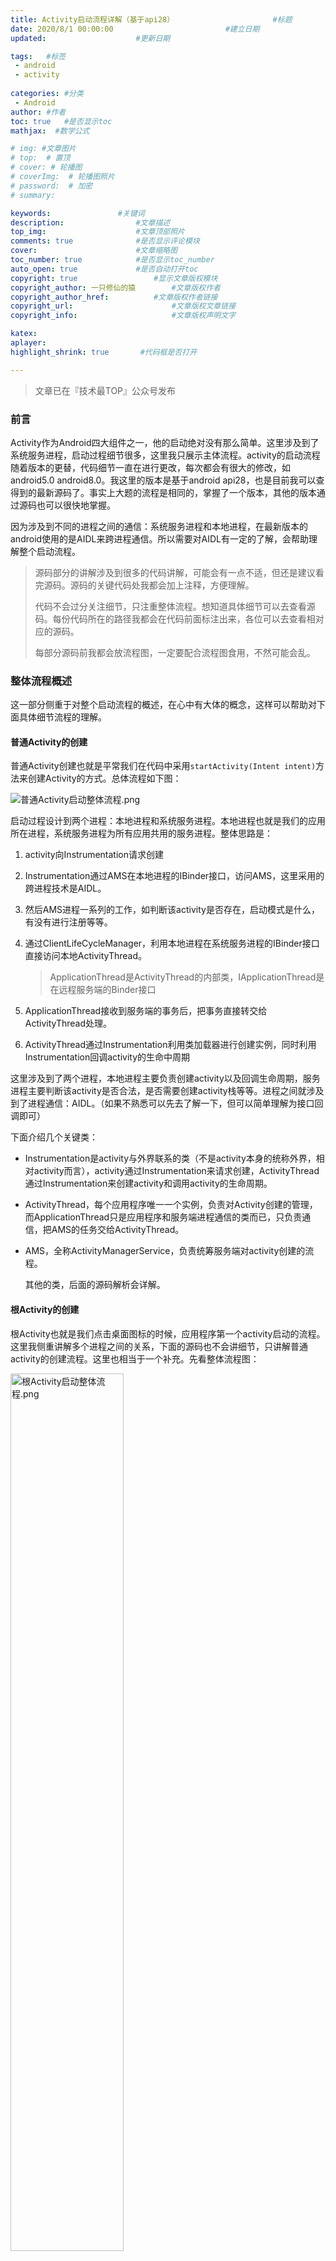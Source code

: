 ```yaml
---
title: Activity启动流程详解（基于api28） 						#标题
date: 2020/8/1 00:00:00 						#建立日期
updated: 					#更新日期

tags:	#标签
 - android 
 - activity
					
categories:	#分类
 - Android
author: #作者
toc: true	#是否显示toc
mathjax:  #数学公式

# img: #文章图片
# top:  # 置顶
# cover: # 轮播图
# coverImg:  # 轮播图照片
# password:  # 加密
# summary: 

keywords:				#关键词
description:				#文章描述
top_img:					#文章顶部照片
comments: true				#是否显示评论模块
cover:						#文章缩略图
toc_number: true			#是否显示toc_number
auto_open: true				#是否自动打开toc
copyright: true					#显示文章版权模块
copyright_author: 一只修仙的猿		#文章版权作者
copyright_author_href: 			#文章版权作者链接
copyright_url:						#文章版权文章链接
copyright_info:						#文章版权声明文字

katex:
aplayer:
highlight_shrink: true       #代码框是否打开

---
```


> 文章已在『技术最TOP』公众号发布

### 前言

Activity作为Android四大组件之一，他的启动绝对没有那么简单。这里涉及到了系统服务进程，启动过程细节很多，这里我只展示主体流程。activity的启动流程随着版本的更替，代码细节一直在进行更改，每次都会有很大的修改，如android5.0 android8.0。我这里的版本是基于android api28，也是目前我可以查得到的最新源码了。事实上大题的流程是相同的，掌握了一个版本，其他的版本通过源码也可以很快地掌握。

因为涉及到不同的进程之间的通信：系统服务进程和本地进程，在最新版本的android使用的是AIDL来跨进程通信。所以需要对AIDL有一定的了解，会帮助理解整个启动流程。

> 源码部分的讲解涉及到很多的代码讲解，可能会有一点不适，但还是建议看完源码。源码的关键代码处我都会加上注释，方便理解。
>
> 代码不会过分关注细节，只注重整体流程。想知道具体细节可以去查看源码。每份代码所在的路径我都会在代码前面标注出来，各位可以去查看相对应的源码。
>
> 每部分源码前我都会放流程图，一定要配合流程图食用，不然可能会乱。

### 整体流程概述

这一部分侧重于对整个启动流程的概述，在心中有大体的概念，这样可以帮助对下面具体细节流程的理解。

#### 普通Activity的创建

普通Activity创建也就是平常我们在代码中采用```startActivity(Intent intent)```方法来创建Activity的方式。总体流程如下图：

<img src="https://s1.ax1x.com/2020/08/02/aYQwF0.png" alt="普通Activity启动整体流程.png" border="0" />

启动过程设计到两个进程：本地进程和系统服务进程。本地进程也就是我们的应用所在进程，系统服务进程为所有应用共用的服务进程。整体思路是：

1. activity向Instrumentation请求创建

2. Instrumentation通过AMS在本地进程的IBinder接口，访问AMS，这里采用的跨进程技术是AIDL。

3. 然后AMS进程一系列的工作，如判断该activity是否存在，启动模式是什么，有没有进行注册等等。

4. 通过ClientLifeCycleManager，利用本地进程在系统服务进程的IBinder接口直接访问本地ActivityThread。

   > ApplicationThread是ActivityThread的内部类，IApplicationThread是在远程服务端的Binder接口

5. ApplicationThread接收到服务端的事务后，把事务直接转交给ActivityThread处理。

6. ActivityThread通过Instrumentation利用类加载器进行创建实例，同时利用Instrumentation回调activity的生命中周期

这里涉及到了两个进程，本地进程主要负责创建activity以及回调生命周期，服务进程主要判断该activity是否合法，是否需要创建activity栈等等。进程之间就涉及到了进程通信：AIDL。（如果不熟悉可以先去了解一下，但可以简单理解为接口回调即可）

下面介绍几个关键类：

- Instrumentation是activity与外界联系的类（不是activity本身的统称外界，相对activity而言），activity通过Instrumentation来请求创建，ActivityThread通过Instrumentation来创建activity和调用activity的生命周期。

- ActivityThread，每个应用程序唯一一个实例，负责对Activity创建的管理，而ApplicationThread只是应用程序和服务端进程通信的类而已，只负责通信，把AMS的任务交给ActivityThread。

- AMS，全称ActivityManagerService，负责统筹服务端对activity创建的流程。

  其他的类，后面的源码解析会详解。

#### 根Activity的创建

根Activity也就是我们点击桌面图标的时候，应用程序第一个activity启动的流程。这里我侧重讲解多个进程之间的关系，下面的源码也不会讲细节，只讲解普通activity的创建流程。这里也相当于一个补充。先看整体流程图：

<img src="https://s1.ax1x.com/2020/08/02/aYGZVJ.png" alt="根Activity启动整体流程.png" border="0" width=60%/>

主要涉及四个进程：

- Launcher进程，也就是桌面进程
- 系统服务进程，AMS所在进程
- Zygote进程，负责创建进程
- 应用程序进程，也就是即将要启动的进程

主要流程：

1. Launcher进程请求AMS创建activity
2. AMS请求Zygote创建进程。
3. Zygote通过fork自己来创建进程。并通知AMS创建完成。
4. AMS通知应用进程创建根Activity。

和普通Activity的创建很像，主要多了创建进程这一步。

### 源码讲解

#### Activity请求AMS的过程

##### 流程图

<img src="https://s1.ax1x.com/2020/08/01/aGokDO.png" alt="Activity请求AMS流程.png" border="0" width=80%/>

##### 源码

1. 系统通过调用Launcher的startActivitySafely方法来启动应用程序。Launcher是一个类，负责启动根Activity。

   >  这一步是根Activity启动才有的流程，普通启动是没有的，放在这里是作为一点补充而已

   

   ```java
   packages/apps/Launcher3/src/com/android/launcher3/Launcher.java/;
   public boolean startActivitySafely(View v, Intent intent, ItemInfo item) {
       	//这里调用了父类的方法，继续查看父类的方法实现
           boolean success = super.startActivitySafely(v, intent, item);
           ...
           return success;
       }
       
   ```

   ```java
   packages/apps/Launcher3/src/com/android/launcher3/BaseDraggingActivity.java/;
   public boolean startActivitySafely(View v, Intent intent, ItemInfo item) {
           ...
           // Prepare intent
           //设置标志singleTask，意味着在新的栈打开
           intent.addFlags(Intent.FLAG_ACTIVITY_NEW_TASK);
           if (v != null) {
               intent.setSourceBounds(getViewBounds(v));
           }
           try {
               boolean isShortcut = Utilities.ATLEAST_MARSHMALLOW
                       && (item instanceof ShortcutInfo)
                       && (item.itemType == Favorites.ITEM_TYPE_SHORTCUT
                       || item.itemType == Favorites.ITEM_TYPE_DEEP_SHORTCUT)
                       && !((ShortcutInfo) item).isPromise();
               //下面注释1和注释2都是直接采用startActivity进行启动。注释1会做一些设置
               //BaseDraggingActivity是继承自BaseActivity，而BaseActivity是继承自Activity
               //所以直接就跳转到了Activity的startActivity逻辑。
               if (isShortcut) {
                   // Shortcuts need some special checks due to legacy reasons.
                   startShortcutIntentSafely(intent, optsBundle, item);//1
               } else if (user == null || user.equals(Process.myUserHandle())) {
                   // Could be launching some bookkeeping activity
                   startActivity(intent, optsBundle);//2
               } else {
                   LauncherAppsCompat.getInstance(this).startActivityForProfile(
                           intent.getComponent(), user, intent.getSourceBounds(), optsBundle);
               }
               
              ...
           } 
       	...
           return false;
       }
   ```

   

2. Activity通过Instrumentation来启动Activity

   ```java
   /frameworks/base/core/java/android/app/Activity.java/;
   public void startActivity(Intent intent, @Nullable Bundle options) {
       	//最终都会跳转到startActivityForResult这个方法
           if (options != null) {
               startActivityForResult(intent, -1, options);
           } else {
               // Note we want to go through this call for compatibility with
               // applications that may have overridden the method.
               startActivityForResult(intent, -1);
           }
       }
   
   public void startActivityForResult(@RequiresPermission Intent intent, int requestCode,
               @Nullable Bundle options) {
       	//mParent是指activityGroup，现在已经采用Fragment代替，这里会一直是null
       	//下一步会通过mInstrumentation.execStartActivity进行启动
           if (mParent == null) {
               options = transferSpringboardActivityOptions(options);
               Instrumentation.ActivityResult ar =
                   mInstrumentation.execStartActivity(
                       this, mMainThread.getApplicationThread(), mToken, this,
                       intent, requestCode, options);//1
               if (ar != null) {
                   mMainThread.sendActivityResult(
                       mToken, mEmbeddedID, requestCode, ar.getResultCode(),
                       ar.getResultData());
               }
               ...
           }
       ...
   }
   ```

3. Instrumentation请求AMS进行启动。该类的作用是监控应用程序和系统的交互。到此为止，任务就交给了AMS了，AMS进行一系列处理后，会通过本地的接口IActivityManager来进行回调启动activity。

   ```java
   /frameworks/base/core/java/android/app/Instrumentation.java/;
   public ActivityResult execStartActivity(
               Context who, IBinder contextThread, IBinder token, Activity target,
               Intent intent, int requestCode, Bundle options) {
       ...
       //这个地方比较复杂，先说结论。下面再进行解释    
       //ActivityManager.getService()获取到的对象是ActivityManagerService，简称AMS
       //通过AMS来启动activity。AMS是全局唯一的，所有的活动启动都要经过他的验证，运行在独立的进程中
       //所以这里是采用AIDL的方式进行跨进程通信，获取到的对象其实是一个IBinder接口
           
       //注释2是进行检查启动结果，如果异常则抛出，如没有注册。
       try {
               intent.migrateExtraStreamToClipData();
               intent.prepareToLeaveProcess(who);
               int result = ActivityManager.getService()
                   .startActivity(whoThread, who.getBasePackageName(), intent,
                           intent.resolveTypeIfNeeded(who.getContentResolver()),
                           token, target != null ? target.mEmbeddedID : null,
                           requestCode, 0, null, options);//1
               checkStartActivityResult(result, intent);//2
           } catch (RemoteException e) {
               throw new RuntimeException("Failure from system", e);
           }
           return null;
       
   }
   ```

   >这一步是通过AIDL技术进行跨进行通信。拿到AMS的代理对象，把启动任务交给了AMS。
   >
   >```java
   >/frameworks/base/core/java/android/app/ActivityManager.java/;
   >//单例类
   >public static IActivityManager getService() {
   >return IActivityManagerSingleton.get();
   >}
   >
   >private static final Singleton<IActivityManager> IActivityManagerSingleton =
   >new Singleton<IActivityManager>() {
   >@Override
   >protected IActivityManager create() {
   >//得到AMS的IBinder接口
   >final IBinder b = ServiceManager.getService(Context.ACTIVITY_SERVICE);
   >//转化成IActivityManager对象。远程服务实现了这个接口，所以可以直接调用这个
   >//AMS代理对象的接口方法来请求AMS。这里采用的技术是AIDL
   >final IActivityManager am = IActivityManager.Stub.asInterface(b);
   >return am;
   >}
   >};
   >```

   

#### AMS处理请求的过程

##### 流程图

<img src="https://s1.ax1x.com/2020/08/01/aGoya4.png" alt="AMS处理启动Activity流程.png" border="0" width=80%/>

##### 源码

1. 接下来看AMS的实现逻辑。AMS这部分的源码是通过ActivityStartController来创建一个ActivityStarter，然后把逻辑都交给ActivityStarter去执行。ActivityStarter是android 7.0加入的类。

   ```java
    /frameworks/base/services/core/java/com/android/server/am/ActivityManagerService.java/;
   //跳转到startActivityAsUser
   //注意最后多了一个参数UserHandle.getCallingUserId()，表示调用者权限
   public final int startActivity(IApplicationThread caller, String callingPackage,
           Intent intent, String resolvedType, IBinder resultTo, String resultWho, int requestCode,
           int startFlags, ProfilerInfo profilerInfo, Bundle bOptions) {
       return startActivityAsUser(caller, callingPackage, intent, resolvedType, resultTo,
               resultWho, requestCode, startFlags, profilerInfo, bOptions,
               UserHandle.getCallingUserId());
   }
   
   public final int startActivityAsUser(IApplicationThread caller, String callingPackage,
               Intent intent, String resolvedType, IBinder resultTo, String resultWho, int requestCode,
               int startFlags, ProfilerInfo profilerInfo, Bundle bOptions, int userId,
               boolean validateIncomingUser) {
           enforceNotIsolatedCaller("startActivity");
   
           userId = mActivityStartController.checkTargetUser(userId, validateIncomingUser,
                   Binder.getCallingPid(), Binder.getCallingUid(), "startActivityAsUser");
   
           // TODO: Switch to user app stacks here.
       	//这里通过ActivityStartController获取到ActivityStarter，通过ActivityStarter来
       	//执行启动任务。这里就把任务逻辑给到了AcitivityStarter
           return mActivityStartController.obtainStarter(intent, "startActivityAsUser")
                   .setCaller(caller)
                   .setCallingPackage(callingPackage)
                   .setResolvedType(resolvedType)
                   .setResultTo(resultTo)
                   .setResultWho(resultWho)
                   .setRequestCode(requestCode)
                   .setStartFlags(startFlags)
                   .setProfilerInfo(profilerInfo)
                   .setActivityOptions(bOptions)
                   .setMayWait(userId)
                   .execute();
   
       }
   ```

   >ActivityStartController获取ActivityStarter
   >
   >```java
   >/frameworks/base/services/core/java/com/android/server/am/ActivityStartController.java/;
   >//获取到ActivityStarter对象。这个对象仅使用一次，当他的execute被执行后，该对象作废
   >ActivityStarter obtainStarter(Intent intent, String reason) {
   >return mFactory.obtain().setIntent(intent).setReason(reason);
   >}
   >```

2. 这部分主要是ActivityStarter的源码内容，涉及到的源码非常多。AMS把整个启动逻辑都丢给ActivityStarter去处理了。这里主要做启动前处理，创建进程等等。

   ```java
   /frameworks/base/services/core/java/com/android/server/am/ActivityStarter.java/;
   //这里需要做启动预处理，执行startActivityMayWait方法
   int execute() {
           try {
              	...
               if (mRequest.mayWait) {
                   return startActivityMayWait(mRequest.caller, mRequest.callingUid,
                           mRequest.callingPackage, mRequest.intent, mRequest.resolvedType,
                           mRequest.voiceSession, mRequest.voiceInteractor, mRequest.resultTo,
                           mRequest.resultWho, mRequest.requestCode, mRequest.startFlags,
                           mRequest.profilerInfo, mRequest.waitResult, mRequest.globalConfig,
                           mRequest.activityOptions, mRequest.ignoreTargetSecurity, mRequest.userId,
                           mRequest.inTask, mRequest.reason,
                           mRequest.allowPendingRemoteAnimationRegistryLookup);
               }
               ...
           } 
       	...
       }
   
   //启动预处理
   private int startActivityMayWait(IApplicationThread caller, int callingUid,
               String callingPackage, Intent intent, String resolvedType,
               IVoiceInteractionSession voiceSession, IVoiceInteractor voiceInteractor,
               IBinder resultTo, String resultWho, int requestCode, int startFlags,
               ProfilerInfo profilerInfo, WaitResult outResult,
               Configuration globalConfig, SafeActivityOptions options, boolean ignoreTargetSecurity,
               int userId, TaskRecord inTask, String reason,
               boolean allowPendingRemoteAnimationRegistryLookup) {
           ...
   		//跳转startActivity
            final ActivityRecord[] outRecord = new ActivityRecord[1];
        	int res = startActivity(caller, intent, ephemeralIntent, resolvedType, aInfo, rInfo,
                   voiceSession, voiceInteractor, resultTo, resultWho, requestCode, callingPid,
                   callingUid, callingPackage, realCallingPid, realCallingUid, startFlags, options,
                   ignoreTargetSecurity, componentSpecified, outRecord, inTask, reason,
                   allowPendingRemoteAnimationRegistryLookup);
   }
   
   //记录启动进程和activity的信息
   private int startActivity(IApplicationThread caller, Intent intent, Intent ephemeralIntent,
           String resolvedType, ActivityInfo aInfo, ResolveInfo rInfo,
           IVoiceInteractionSession voiceSession, IVoiceInteractor voiceInteractor,
           IBinder resultTo, String resultWho, int requestCode, int callingPid, int callingUid,
           String callingPackage, int realCallingPid, int realCallingUid, int startFlags,
           SafeActivityOptions options,
           boolean ignoreTargetSecurity, boolean componentSpecified, ActivityRecord[] outActivity,
           TaskRecord inTask, boolean allowPendingRemoteAnimationRegistryLookup) {
       ...
       //得到Launcher进程    
       ProcessRecord callerApp = null;
       if (caller != null) {
           callerApp = mService.getRecordForAppLocked(caller);
           ...
       }
       ...
       //记录得到的activity信息
       ActivityRecord r = new ActivityRecord(mService, callerApp, callingPid, callingUid,
               callingPackage, intent, resolvedType, aInfo, mService.getGlobalConfiguration(),
               resultRecord, resultWho, requestCode, componentSpecified, voiceSession != null,
               mSupervisor, checkedOptions, sourceRecord);
       if (outActivity != null) {
           outActivity[0] = r;
       }
       ...
       mController.doPendingActivityLaunches(false);
   	//继续跳转
       return startActivity(r, sourceRecord, voiceSession, voiceInteractor, startFlags,
               true /* doResume */, checkedOptions, inTask, outActivity);
   }
   
   //跳转startActivityUnchecked
   private int startActivity(final ActivityRecord r, ActivityRecord sourceRecord,
               IVoiceInteractionSession voiceSession, IVoiceInteractor voiceInteractor,
               int startFlags, boolean doResume, ActivityOptions options, TaskRecord inTask,
               ActivityRecord[] outActivity) {
       int result = START_CANCELED;
       try {
           mService.mWindowManager.deferSurfaceLayout();
           //跳转
           result = startActivityUnchecked(r, sourceRecord, voiceSession, voiceInteractor,
                   startFlags, doResume, options, inTask, outActivity);
       } 
       ...
       return result;
   }
   
   //主要做与栈相关的逻辑处理，并跳转到ActivityStackSupervisor进行处理
   private int startActivityUnchecked(final ActivityRecord r, ActivityRecord sourceRecord,
           IVoiceInteractionSession voiceSession, IVoiceInteractor voiceInteractor,
           int startFlags, boolean doResume, ActivityOptions options, TaskRecord inTask,
           ActivityRecord[] outActivity) {
       ...
       int result = START_SUCCESS;
       //这里和我们最初在Launcher设置的标志FLAG_ACTIVITY_NEW_TASK相关，会创建一个新栈
       if (mStartActivity.resultTo == null && mInTask == null && !mAddingToTask
               && (mLaunchFlags & FLAG_ACTIVITY_NEW_TASK) != 0) {
           newTask = true;
           result = setTaskFromReuseOrCreateNewTask(taskToAffiliate, topStack);
       }
       ...
       if (mDoResume) {
           final ActivityRecord topTaskActivity =
               mStartActivity.getTask().topRunningActivityLocked();
           if (!mTargetStack.isFocusable()
               || (topTaskActivity != null && topTaskActivity.mTaskOverlay
                   && mStartActivity != topTaskActivity)) {
               ...
           } else {
               if (mTargetStack.isFocusable() && !mSupervisor.isFocusedStack(mTargetStack)) {
                   mTargetStack.moveToFront("startActivityUnchecked");
               }
               //跳转到ActivityStackSupervisor进行处理
               mSupervisor.resumeFocusedStackTopActivityLocked(mTargetStack, mStartActivity,
                                                               mOptions);
           }
       }
   }
   ```

3. ActivityStackSupervisor主要负责做activity栈的相关工作，会结合ActivityStack来进行工作。主要判断activity的状态，是否处于栈顶或处于停止状态等

   ```java
   /frameworks/base/services/core/java/com/android/server/am/ActivityStackSupervisor.java/;
   
   boolean resumeFocusedStackTopActivityLocked(
           ActivityStack targetStack, ActivityRecord target, ActivityOptions targetOptions) {
   	...
       //判断要启动的activity是不是出于停止状态或者Resume状态
       final ActivityRecord r = mFocusedStack.topRunningActivityLocked();
       if (r == null || !r.isState(RESUMED)) {
           mFocusedStack.resumeTopActivityUncheckedLocked(null, null);
       } else if (r.isState(RESUMED)) {
           // Kick off any lingering app transitions form the MoveTaskToFront operation.
           mFocusedStack.executeAppTransition(targetOptions);
       }
       return false;
   }
   ```

4. ActivityStack主要处理activity在栈中的状态

   ```java
   /frameworks/base/services/core/java/com/android/server/am/ActivityStack.java/;
   //跳转resumeTopActivityInnerLocked
   boolean resumeTopActivityUncheckedLocked(ActivityRecord prev, ActivityOptions options) {
       if (mStackSupervisor.inResumeTopActivity) {
           // Don't even start recursing.
           return false;
       }
       boolean result = false;
       try {
           // Protect against recursion.
           mStackSupervisor.inResumeTopActivity = true;
           //跳转resumeTopActivityInnerLocked
           result = resumeTopActivityInnerLocked(prev, options);
   	...
       } finally {
           mStackSupervisor.inResumeTopActivity = false;
       }
       return result;
   }
   
   //跳转到StackSupervisor.startSpecificActivityLocked，注释1
   @GuardedBy("mService")
   private boolean resumeTopActivityInnerLocked(ActivityRecord prev, ActivityOptions options) {
       ...
       if (next.app != null && next.app.thread != null) {
           ...
       } else {
           ...
           mStackSupervisor.startSpecificActivityLocked(next, true, true);//1
       }     
       if (DEBUG_STACK) mStackSupervisor.validateTopActivitiesLocked();
       return true;
   }
   ```

5. 这里又回到了ActivityStackSupervisor，判断进程是否已经创建，未创建抛出异常。然后创建事务交回给本地执行。这里的事务很关键，Activity执行的工作就是这个事务，事务的内容是里面的item，所以要注意下面的两个item。

   ```java
   /frameworks/base/services/core/java/com/android/server/am/ActivityStackSupervisor.java/;
   
   void startSpecificActivityLocked(ActivityRecord r,
           boolean andResume, boolean checkConfig) {
       //得到即将启动的activity所在的进程
       ProcessRecord app = mService.getProcessRecordLocked(r.processName,
               r.info.applicationInfo.uid, true);
       getLaunchTimeTracker().setLaunchTime(r);
   
       //判断该进程是否已经启动,跳转realStartActivityLocked，真正启动活动
       if (app != null && app.thread != null) {
           try {
               if ((r.info.flags&ActivityInfo.FLAG_MULTIPROCESS) == 0
                       || !"android".equals(r.info.packageName)) {
                   app.addPackage(r.info.packageName, r.info.applicationInfo.longVersionCode,
                           mService.mProcessStats);
               }
               realStartActivityLocked(r, app, andResume, checkConfig);//1
               return;
           } 
           ...
       }
       mService.startProcessLocked(r.processName, r.info.applicationInfo, true, 0,
               "activity", r.intent.getComponent(), false, false, true);
   }
   
   
   //主要创建事务交给本地执行
   final boolean realStartActivityLocked(ActivityRecord r, ProcessRecord app,
       boolean andResume, boolean checkConfig) throws RemoteException {
       ...
       //创建启动activity的事务ClientTransaction对象
       // Create activity launch transaction.
       final ClientTransaction clientTransaction = ClientTransaction.obtain(app.thread,
               r.appToken);
       // 添加LaunchActivityItem，该item的内容是创建activity
       clientTransaction.addCallback(LaunchActivityItem.obtain(new Intent(r.intent),
               System.identityHashCode(r), r.info,
               // TODO: Have this take the merged configuration instead of separate global
               // and override configs.
               mergedConfiguration.getGlobalConfiguration(),
               mergedConfiguration.getOverrideConfiguration(), r.compat,
               r.launchedFromPackage, task.voiceInteractor, app.repProcState, r.icicle,
               r.persistentState, results, newIntents, mService.isNextTransitionForward(),
               profilerInfo));
   
       // Set desired final state.
       //添加执行Resume事务ResumeActivityItem,后续会在本地被执行
       final ActivityLifecycleItem lifecycleItem;
       if (andResume) {
           lifecycleItem = ResumeActivityItem.obtain(mService.isNextTransitionForward());
       } else {
           lifecycleItem = PauseActivityItem.obtain();
       }
       clientTransaction.setLifecycleStateRequest(lifecycleItem);
   
       // 通过ClientLifecycleManager来启动事务
       // 这里的mService就是AMS
       // 记住上面两个item：LaunchActivityItem和ResumeActivityItem，这是事务的执行单位
       // Schedule transaction.
       mService.getLifecycleManager().scheduleTransaction(clientTransaction);
   }
       
   ```

   >通过AMS获取ClientLifecycleManager
   >
   >```java
   >/frameworks/base/services/core/java/com/android/server/am/ActivityManagerService.java/;
   >//通过AMS获取ClientLifecycleManager
   >ClientLifecycleManager getLifecycleManager() {
   >return mLifecycleManager;
   >}
   >```

6. ClientLifecycleManager是事务管理类，负责执行事务

   ```java
   /frameworks/base/services/core/java/com/android/server/am/ClientLifecycleManager.java
   void scheduleTransaction(ClientTransaction transaction) throws RemoteException {
       final IApplicationThread client = transaction.getClient();
       //执行事务
       transaction.schedule();
       if (!(client instanceof Binder)) {
           transaction.recycle();
       }
   }
   ```

7. 把事务交给本地ActivityThread执行。这里通过本地ApplicationThread在服务端的接口IApplicationThread来进行跨进程通信。后面的逻辑就回到了应用程序进程了。

   ```java
   /frameworks/base/core/java/android/app/servertransaction/ClientTransaction.java/;
   
   //这里的IApplicationThread是要启动进程的IBinder接口
   //ApplicationThread是ActivityThread的内部类，IApplicationThread是IBinder代理接口
   //这里将逻辑转到本地来执行
   private IApplicationThread mClient;
   public void schedule() throws RemoteException {
       mClient.scheduleTransaction(this);
   }
   ```

   

#### ActivityThread创建Activity的过程

##### 流程图

<img src="https://s1.ax1x.com/2020/08/01/aGoBrT.png" alt="ActivityThread响应启动Activity流程.png" border="0" width=80%/>

##### 源码

1. IApplicationThread接口的本地实现类ActivityThread的内部类ApplicationThread

   ```java
   /frameworks/base/core/java/android/app/ActivityThread.java/ApplicationThread.class/;
   //跳转到ActivityThread的方法实现
   public void scheduleTransaction(ClientTransaction transaction) throws RemoteException {
       ActivityThread.this.scheduleTransaction(transaction);
   }
   ```
   
12. ActivityThread执行事务。ActivityThread是继承ClientTransactionHandler，scheduleTransaction的具体实现是在ClientTransactionHandler实现的。这里的主要内容是把事务发送给ActivityThread的内部类H去执行。H是一个Handle，通过这个Handle来切到主线程执行逻辑。

    ```java
    /frameworks/base/core/java/android/app/ClientTransactionHandler.java
    void scheduleTransaction(ClientTransaction transaction) {
        //事务预处理
        transaction.preExecute(this);
        //这里很明显可以利用Handle机制切换线程，下面看看这个方法的实现
        //该方法的具体实现是在ActivityThread，是ClientTransactionHandler的抽象方法
        sendMessage(ActivityThread.H.EXECUTE_TRANSACTION, transaction);
    }
    
    /frameworks/base/core/java/android/app/ActivityThread.java/;
    final H mH = new H();
    private void sendMessage(int what, Object obj, int arg1, int arg2, boolean async) {
        if (DEBUG_MESSAGES) Slog.v(
            TAG, "SCHEDULE " + what + " " + mH.codeToString(what)
            + ": " + arg1 + " / " + obj);
        Message msg = Message.obtain();
        msg.what = what;
        msg.obj = obj;
        msg.arg1 = arg1;
        msg.arg2 = arg2;
        if (async) {
            msg.setAsynchronous(true);
        }
        //利用Handle进行切换。mH是H这个类的实例
        mH.sendMessage(msg);
    }
    
    ```

13. H对事务进行处理。调用事务池来处理事务

    ```java
    /frameworks/base/core/java/android/app/ActivityThread.java/H.class
    //调用事务池对事务进行处理
    public void handleMessage(Message msg) {
        if (DEBUG_MESSAGES) Slog.v(TAG, ">>> handling: " + codeToString(msg.what));
        switch (msg.what) {
            ...
            case EXECUTE_TRANSACTION:
                final ClientTransaction transaction = (ClientTransaction) msg.obj;
                //调用事务池对事务进行处理
                mTransactionExecutor.execute(transaction);
                if (isSystem()) {
                    transaction.recycle();
                }
                // TODO(lifecycler): Recycle locally scheduled transactions.
                break;
                ...
        }
        ...
    }
    ```

14. 事务池对事务进行处理。事务池会把事务中的两个item拿出来分别执行。这两个事务就是上面我讲的两个Item。对应不同的初始化工作。

    ```java
    /frameworks/base/core/java/android/app/servertransaction/TransactionExecutor.java
        
    public void execute(ClientTransaction transaction) {
        final IBinder token = transaction.getActivityToken();
        log("Start resolving transaction for client: " + mTransactionHandler + ", token: " + token);
    
        //执行事务
        //这两个事务就是当时在ActivityStackSupervisor中添加的两个事件（第8步）
        //注释1执行activity的创建，注释2执行activity的窗口等等并调用onStart和onResume方法
        //后面主要深入注释1的流程
        executeCallbacks(transaction);//1
        executeLifecycleState(transaction);//2
        mPendingActions.clear();
        log("End resolving transaction");
    }
    
    public void executeCallbacks(ClientTransaction transaction) {
        ...
            //执行事务
            //这里的item就是当初添加的Item，还记得是哪个吗？
           	// 对了就是LaunchActivityItem
            item.execute(mTransactionHandler, token, mPendingActions);
            item.postExecute(mTransactionHandler, token, mPendingActions);
        ...
    }
    
    private void executeLifecycleState(ClientTransaction transaction) {
        ...
        // 和上面的一样，执行事务中的item，item类型是ResumeActivityItem
        lifecycleItem.execute(mTransactionHandler, token, mPendingActions);
        lifecycleItem.postExecute(mTransactionHandler, token, mPendingActions);
    }
    
    ```

15. LaunchActivityItem调用ActivityThread执行创建逻辑。

    ```java
    /frameworks/base/core/java/android/app/servertransaction/LaunchActivityItem.java/;
    
    public void execute(ClientTransactionHandler client, IBinder token,
            PendingTransactionActions pendingActions) {
        Trace.traceBegin(TRACE_TAG_ACTIVITY_MANAGER, "activityStart");
        ActivityClientRecord r = new ActivityClientRecord(token, mIntent, mIdent, mInfo,
                mOverrideConfig, mCompatInfo, mReferrer, mVoiceInteractor, mState, mPersistentState,
                mPendingResults, mPendingNewIntents, mIsForward,
                mProfilerInfo, client);
        // ClientTransactionHandler是ActivityThread实现的接口，具体逻辑回到ActivityThread
        client.handleLaunchActivity(r, pendingActions, null /* customIntent */);
        Trace.traceEnd(TRACE_TAG_ACTIVITY_MANAGER);
    }
    ```

16. ActivityThread执行Activity的创建。主要利用Instrumentation来创建activity和回调activity的生命周期，并创建activity的上下文和app上下文（如果还没创建的话）。

    ```java
    /frameworks/base/core/java/android/app/ActivityThread.java/;
    
    public Activity handleLaunchActivity(ActivityClientRecord r,
            PendingTransactionActions pendingActions, Intent customIntent) {
        ...
            // 跳转到performLaunchActivity
            final Activity a = performLaunchActivity(r, customIntent);
        ...
    }
    
    //使用Instrumentation去创建activity回调生命周期
    private Activity performLaunchActivity(ActivityClientRecord r, Intent customIntent) {
        	//获取ActivityInfo，用户存储代码、AndroidManifes信息。
        	ActivityInfo aInfo = r.activityInfo;
            if (r.packageInfo == null) {
                //获取apk描述类
                r.packageInfo = getPackageInfo(aInfo.applicationInfo, r.compatInfo,
                        Context.CONTEXT_INCLUDE_CODE);
            }
        
        	// 获取activity的包名类型信息
        	ComponentName component = r.intent.getComponent();
            if (component == null) {
                component = r.intent.resolveActivity(
                    mInitialApplication.getPackageManager());
                r.intent.setComponent(component);
            }
        ...
            // 创建context上下文
            ContextImpl appContext = createBaseContextForActivity(r);
       		// 创建activity
            Activity activity = null;
            try {
                java.lang.ClassLoader cl = appContext.getClassLoader();
                // 通过Instrumentation来创建活动
                activity = mInstrumentation.newActivity(
                        cl, component.getClassName(), r.intent);
                StrictMode.incrementExpectedActivityCount(activity.getClass());
                r.intent.setExtrasClassLoader(cl);
                r.intent.prepareToEnterProcess();
                if (r.state != null) {
                    r.state.setClassLoader(cl);
                }
            }
        ...
            try {
                // 根据包名创建Application，如果已经创建则不会重复创建
                Application app = r.packageInfo.makeApplication(false, mInstrumentation);
                ...
                // 为Activity添加window
                Window window = null;
                if (r.mPendingRemoveWindow != null && r.mPreserveWindow) {
                    window = r.mPendingRemoveWindow;
                    r.mPendingRemoveWindow = null;
                    r.mPendingRemoveWindowManager = null;
                }
                appContext.setOuterContext(activity);
                activity.attach(appContext, this, getInstrumentation(), r.token,
                        r.ident, app, r.intent, r.activityInfo, title, r.parent,
                        r.embeddedID, r.lastNonConfigurationInstances, config,
                        r.referrer, r.voiceInteractor, window, r.configCallback);
                }
    	...
            // 通过Instrumentation回调Activity的onCreate方法
            ctivity.mCalled = false;
            if (r.isPersistable()) {
                mInstrumentation.callActivityOnCreate(activity, r.state, r.persistentState);
            } else {
                mInstrumentation.callActivityOnCreate(activity, r.state);
            }
    }    
    ```
    
    >这里深入来看一下onCreate什么时候被调用
    >
    >```java
    >/frameworks/base/core/java/android/app/Instrumentation.java/;
    >public void callActivityOnCreate(Activity activity, Bundle icicle,
    >        PersistableBundle persistentState) {
    >    prePerformCreate(activity);
    >    // 调用了activity的performCreate方法
    >    activity.performCreate(icicle, persistentState);
    >    postPerformCreate(activity);
    >}
    >
    >/frameworks/base/core/java/android/app/Activity.java/;
    >final void performCreate(Bundle icicle, PersistableBundle persistentState) {
    >    mCanEnterPictureInPicture = true;
    >    restoreHasCurrentPermissionRequest(icicle);
    >    // 这里就回调了onCreate方法了
    >    if (persistentState != null) {
    >        onCreate(icicle, persistentState);
    >    } else {
    >        onCreate(icicle);
    >    }
    >    ...
    >}
    >```
    
7. Instrumentation通过类加载器来创建activity实例

   ```java
   /frameworks/base/core/java/android/app/Instrumentation.java/;
   
   public Activity newActivity(ClassLoader cl, String className,
           Intent intent)
           throws InstantiationException, IllegalAccessException,
           ClassNotFoundException {
       String pkg = intent != null && intent.getComponent() != null
               ? intent.getComponent().getPackageName() : null;
       // 利用AppComponentFactory进行实例化
       return getFactory(pkg).instantiateActivity(cl, className, intent);
   }
   ```

8. 最后一步，通过AppComponentFactory工厂来创建实例。

   ```java
   /frameworks/support/compat/src/main/java/androidx/core/app/AppComponentFactory.java
   //其实就相当于直接返回instantiateActivityCompat
   public final Activity instantiateActivity(ClassLoader cl, String className, Intent intent)
       throws InstantiationException, IllegalAccessException, ClassNotFoundException {
       return checkCompatWrapper(instantiateActivityCompat(cl, className, intent));
   }
       
   //泛型方法
   static <T> T checkCompatWrapper(T obj) {
           if (obj instanceof CompatWrapped) {
               T wrapper = (T) ((CompatWrapped) obj).getWrapper();
               if (wrapper != null) {
                   return wrapper;
               }
           }
           return obj;
       }  
   //终于到了尽头了。利用类加载器来进行实例化。到此activity的启动就告一段落了。
   public @NonNull Activity instantiateActivityCompat(@NonNull ClassLoader cl,
           @NonNull String className, @Nullable Intent intent)
           throws InstantiationException, IllegalAccessException, ClassNotFoundException {
       try {
           return (Activity) cl.loadClass(className).getDeclaredConstructor().newInstance();
       } catch (InvocationTargetException | NoSuchMethodException e) {
           throw new RuntimeException("Couldn't call constructor", e);
       }
   }
   ```


### 小结

上文通过整体流程和代码详解解析了一个activity启动时的整体流程。不知道读者们会不会有个疑问：了解这些有什么用呢？日常又用不到。当走完这整个流程的时候，你会发现你对于android又深入了解了很多了，面对开发的时候，内心也会更加有自信心，出现的一些bug，可能别人要解决好久，而你，很快就可以解决。另外，这一部分内容在插件化也有很大的使用，也是学习插件化必学的知识。



>全文到此，感谢你的阅读
>
>原创不易，觉得有帮助可以点赞收藏评论转发关注。
>笔者才疏学浅，有任何错误欢迎评论区或私信交流。
>如需转载请私信交流。
>
>另外欢迎光临笔者的个人博客：[传送门](https://qwerhuan.gitee.io)



### 参考文献
 - 《Android进阶解密》
 - 《Android开发艺术探索》
 - [Android进阶（四）：Activity启动过程(最详细&最简单)](https://www.jianshu.com/p/7d0d548ebbb4)